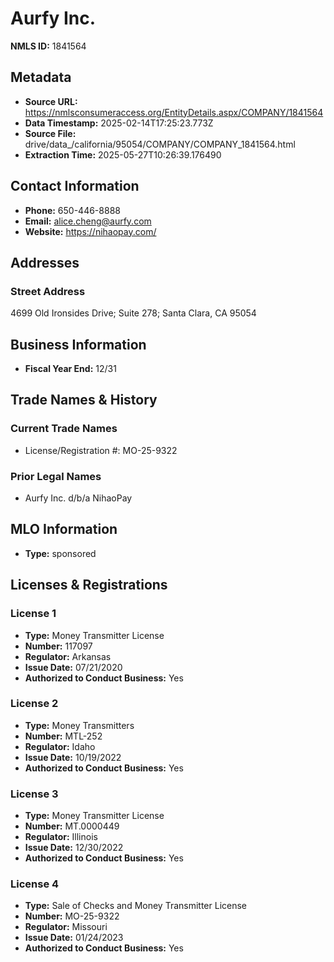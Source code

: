 # Aurfy Inc.

**NMLS ID:** 1841564

## Metadata
- **Source URL:** https://nmlsconsumeraccess.org/EntityDetails.aspx/COMPANY/1841564
- **Data Timestamp:** 2025-02-14T17:25:23.773Z
- **Source File:** drive/data_/california/95054/COMPANY/COMPANY_1841564.html
- **Extraction Time:** 2025-05-27T10:26:39.176490

## Contact Information
- **Phone:** 650-446-8888
- **Email:** alice.cheng@aurfy.com
- **Website:** https://nihaopay.com/

## Addresses
### Street Address
4699 Old Ironsides Drive; Suite 278; Santa Clara, CA 95054

## Business Information
- **Fiscal Year End:** 12/31

## Trade Names & History
### Current Trade Names
- License/Registration #: MO-25-9322

### Prior Legal Names
- Aurfy Inc. d/b/a NihaoPay

## MLO Information
- **Type:** sponsored

## Licenses & Registrations

### License 1
- **Type:** Money Transmitter License
- **Number:** 117097
- **Regulator:** Arkansas
- **Issue Date:** 07/21/2020
- **Authorized to Conduct Business:** Yes

### License 2
- **Type:** Money Transmitters
- **Number:** MTL-252
- **Regulator:** Idaho
- **Issue Date:** 10/19/2022
- **Authorized to Conduct Business:** Yes

### License 3
- **Type:** Money Transmitter License
- **Number:** MT.0000449
- **Regulator:** Illinois
- **Issue Date:** 12/30/2022
- **Authorized to Conduct Business:** Yes

### License 4
- **Type:** Sale of Checks and Money Transmitter License
- **Number:** MO-25-9322
- **Regulator:** Missouri
- **Issue Date:** 01/24/2023
- **Authorized to Conduct Business:** Yes
